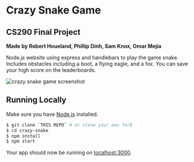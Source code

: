 # Crazy Snake Game
## CS290 Final Project
**Made by Robert Houeland, Phillip Dinh, Sam Knox, Omar Mejia**

Node.js website using express and handlebars to play the game snake. Includes obstacles including a boot, a flying eagle, and a fox. You can save your high score on the leaderboards.

![crazy snake game screenshot](https://i.imgur.com/U01VtbL.png "Screenshot")

## Running Locally

Make sure you have [Node.js](http://nodejs.org/) installed.

```sh
$ git clone `THIS REPO` # or clone your own fork
$ cd crazy-snake
$ npm install
$ npm start
```

Your app should now be running on [localhost:3000](http://localhost:3000/).
